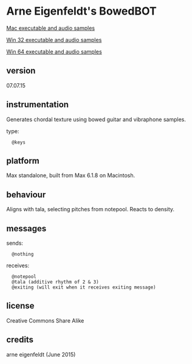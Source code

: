 # Arne Eigenfeldt's BowedBOT #

[Mac executable and audio samples](https://www.sfu.ca/musebots/Musebot_Test_Suite/Musebots/Keys_Pads_generators/ae_BowedBOT.zip)

[Win 32 executable and audio samples](https://www.sfu.ca/musebots/Musebot_Test_Suite/Musebots_Win32/Keys_Pads_generators/ae_BowedBOT_w32.zip)

[Win 64 executable and audio samples](https://www.sfu.ca/musebots/Musebot_Test_Suite/Musebots_Win64/Keys_Pads_generators/ae_BowedBOT_w64.zip)

## version ##

07.07.15

## instrumentation ##

Generates chordal texture using bowed guitar and vibraphone samples.

type:

      @keys

## platform ##

Max standalone, built from Max 6.1.8 on Macintosh.

## behaviour ##

Aligns with tala, selecting pitches from notepool. Reacts to density.

## messages ##

sends:

      @nothing

receives:

      @notepool
      @tala (additive rhythm of 2 & 3)
      @exiting (will exit when it receives exiting message)

## license ##

Creative Commons Share Alike

## credits ##

arne eigenfeldt (June 2015)
